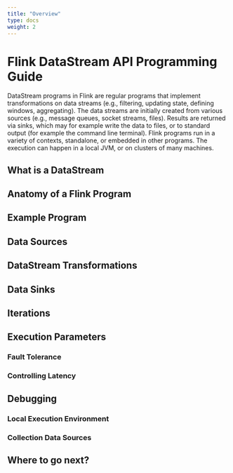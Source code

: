 ```yaml
---
title: "Overview"
type: docs
weight: 2
---
```

<!--
Licensed to the Apache Software Foundation (ASF) under one
or more contributor license agreements.  See the NOTICE file
distributed with this work for additional information
regarding copyright ownership.  The ASF licenses this file
to you under the Apache License, Version 2.0 (the
"License"); you may not use this file except in compliance
with the License.  You may obtain a copy of the License at

  http://www.apache.org/licenses/LICENSE-2.0

Unless required by applicable law or agreed to in writing,
software distributed under the License is distributed on an
"AS IS" BASIS, WITHOUT WARRANTIES OR CONDITIONS OF ANY
KIND, either express or implied.  See the License for the
specific language governing permissions and limitations
under the License.
-->

# Flink DataStream API Programming Guide

DataStream programs in Flink are regular programs that implement transformations on data streams (e.g., filtering, updating state, defining windows, aggregating).
The data streams are initially created from various sources (e.g., message queues, socket streams, files).
Results are returned via sinks, which may for example write the data to files, or to standard output (for example the command line terminal).
Flink programs run in a variety of contexts, standalone, or embedded in other programs.
The execution can happen in a local JVM, or on clusters of many machines.

## What is a DataStream

## Anatomy of a Flink Program

## Example Program

## Data Sources

## DataStream Transformations

## Data Sinks

## Iterations

## Execution Parameters

### Fault Tolerance

### Controlling Latency

## Debugging

### Local Execution Environment

### Collection Data Sources

## Where to go next?
